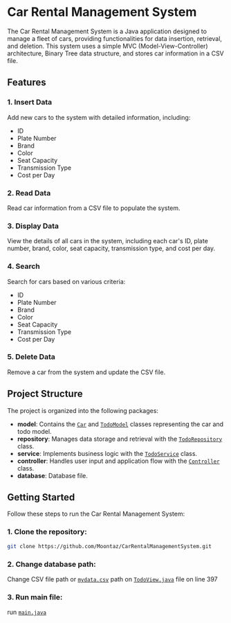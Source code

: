 # Car Rental Management System

The Car Rental Management System is a Java application designed to manage a fleet of cars, 
providing functionalities for data insertion, retrieval, and deletion. 
This system uses a simple MVC (Model-View-Controller) architecture, Binary Tree data structure, and stores car information in a CSV file.

## Features

### 1. Insert Data

Add new cars to the system with detailed information, including:

- ID
- Plate Number
- Brand
- Color
- Seat Capacity
- Transmission Type
- Cost per Day

### 2. Read Data

Read car information from a CSV file to populate the system.

### 3. Display Data

View the details of all cars in the system, including each car's ID, plate number, brand, color, seat capacity, transmission type, and cost per day.

### 4. Search

Search for cars based on various criteria:

- ID
- Plate Number
- Brand
- Color
- Seat Capacity
- Transmission Type
- Cost per Day

### 5. Delete Data

Remove a car from the system and update the CSV file.

## Project Structure

The project is organized into the following packages:

- **model**: Contains the [`Car`](CarRental\src\model\car.java) and [`TodoModel`](CarRental\src\model\TodoModel.java) classes representing the car and todo model.
- **repository**: Manages data storage and retrieval with the [`TodoRepository`](CarRental\src\repository) class.
- **service**: Implements business logic with the [`TodoService`](CarRental\src\service) class.
- **controller**: Handles user input and application flow with the [`Controller`](CarRental\src\controller) class.
- **database**: Database file.

## Getting Started

Follow these steps to run the Car Rental Management System:

### 1. Clone the repository:

   ```bash
   git clone https://github.com/Moontaz/CarRentalManagementSystem.git
   ```

### 2. Change database path:
   Change CSV file path or [`mydata.csv`](CarRental/src/mydata.csv) path on [`TodoView.java`](CarRental\src\view\TodoView.java) file on line 397
### 3. Run main file:
   run [`main.java`](CarRental\src\Main.java)
